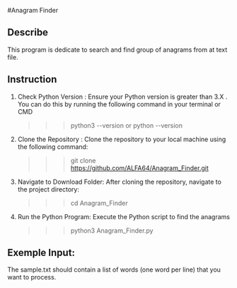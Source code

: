 #Anagram Finder

## Describe
This program is dedicate to search and find group of anagrams from at text file.

## Instruction 
1. Check Python Version : Ensure your Python version is greater than 3.X . You can do this by running the following command in your terminal or CMD
   >>> python3 --version or python --version
2. Clone the Repository : Clone the repository to your local machine using the following command:
   >>> git clone https://github.com/ALFA64/Anagram_Finder.git
3. Navigate to Download Folder: After cloning the repository, navigate to the project directory:
   >>> cd Anagram_Finder
4. Run the Python Program: Execute the Python script to find the anagrams
   >>> python3 Anagram_Finder.py

## Exemple Input:
The sample.txt should contain a list of words (one word per line) that you want to process.
